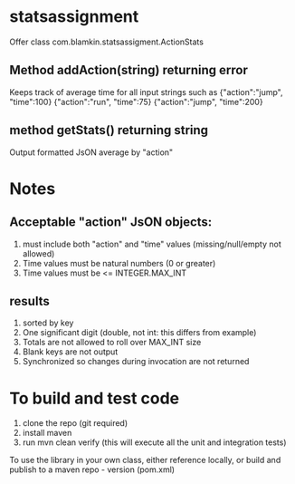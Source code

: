 # statsassignment

Offer class com.blamkin.statsassigment.ActionStats

## Method addAction(string) returning error
Keeps track of average time for all input strings such as
{"action":"jump", "time":100}
{"action":"run", "time":75}
{"action":"jump", "time":200}

## method getStats() returning string
Output formatted JsON average by "action"

# Notes

## Acceptable "action" JsON objects:
1) must include both "action" and "time" values (missing/null/empty not allowed)
2) Time values must be natural numbers (0 or greater)
3) Time values must be <= INTEGER.MAX_INT

## results
1) sorted by key
2) One significant digit (double, not int: this differs from example)
3) Totals are not allowed to roll over MAX_INT size
4) Blank keys are not output
5) Synchronized so changes during invocation are not returned 

# To build and test code
1) clone the repo (git required)
2) install maven
3) run mvn clean verify (this will execute all the unit and integration tests)

To use the library in your own class, either reference locally, or build and publish to a maven repo - 
version (pom.xml)